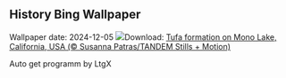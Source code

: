 ## History Bing Wallpaper
Wallpaper date: 2024-12-05
![](https://www.bing.com/th?id=OHR.MonoTufa_EN-IN2578939152_UHD.jpg&w=1000)Download: [Tufa formation on Mono Lake, California, USA (© Susanna Patras/TANDEM Stills + Motion)](https://www.bing.com/th?id=OHR.MonoTufa_EN-IN2578939152_UHD.jpg)

Auto get programm by LtgX
